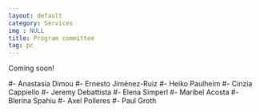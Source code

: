 ```yaml
---
layout: default
category: Services
img : NULL
title: Program committee 
tag: pc
---
```


Coming soon!

#- Anastasia Dimou
#- Ernesto Jiménez-Ruiz 
#- Heiko Paulheim
#- Cinzia Cappiello 
#- Jeremy Debattista
#- Elena Simperl
#- Maribel Acosta
#- Blerina Spahiu
#- Axel Polleres
#- Paul Groth
